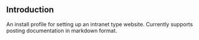 ## Introduction

An install profile for setting up an intranet type website.
Currently supports posting documentation in markdown format.

